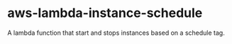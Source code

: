# aws-lambda-instance-schedule
A lambda function that start and stops instances based on a schedule tag.
